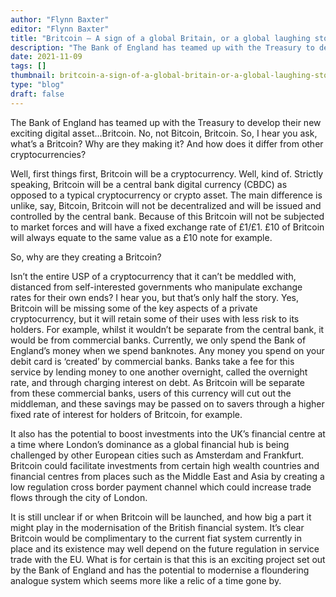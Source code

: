```yaml
---
author: "Flynn Baxter"
editor: "Flynn Baxter"
title: "Britcoin – A sign of a global Britain, or a global laughing stock?"
description: "The Bank of England has teamed up with the Treasury to develop their new exciting digital asset"
date: 2021-11-09
tags: []
thumbnail: britcoin-a-sign-of-a-global-britain-or-a-global-laughing-stock.jpg
type: "blog"
draft: false
---
```


The Bank of England has teamed up with the Treasury to develop their new exciting digital
asset…Britcoin. No, not Bitcoin, Britcoin. So, I hear you ask, what’s a Britcoin? Why are they making
it? And how does it differ from other cryptocurrencies?

Well, first things first, Britcoin will be a cryptocurrency. Well, kind of. Strictly speaking, Britcoin will
be a central bank digital currency (CBDC) as opposed to a typical cryptocurrency or crypto asset. The
main difference is unlike, say, Bitcoin, Britcoin will not be decentralized and will be issued and
controlled by the central bank. Because of this Britcoin will not be subjected to market forces and
will have a fixed exchange rate of £1/£1. £10 of Britcoin will always equate to the same value as a £10 note for example.

So, why are they creating a Britcoin?

Isn’t the entire USP of a cryptocurrency that it can’t be meddled with, distanced from self-interested
governments who manipulate exchange rates for their own ends? I hear you, but that’s only half the
story. Yes, Britcoin will be missing some of the key aspects of a private cryptocurrency, but it will
retain some of their uses with less risk to its holders. For example, whilst it wouldn’t be separate
from the central bank, it would be from commercial banks. Currently, we only spend the Bank of
England’s money when we spend banknotes. Any money you spend on your debit card is ‘created’
by commercial banks. Banks take a fee for this service by lending money to one another overnight,
called the overnight rate, and through charging interest on debt. As Britcoin will be separate from these commercial banks, users of this currency will cut out the middleman, and these savings may be
passed on to savers through a higher fixed rate of interest for holders of Britcoin, for example.

It also has the potential to boost investments into the UK’s financial centre at a time where London’s
dominance as a global financial hub is being challenged by other European cities such as Amsterdam
and Frankfurt. Britcoin could facilitate investments from certain high wealth countries and financial
centres from places such as the Middle East and Asia by creating a low regulation cross border
payment channel which could increase trade flows through the city of London.

It is still unclear if or when Britcoin will be launched, and how big a part it might play in the
modernisation of the British financial system. It’s clear Britcoin would be complimentary to the
current fiat system currently in place and its existence may well depend on the future regulation in
service trade with the EU. What is for certain is that this is an exciting project set out by the Bank of
England and has the potential to modernise a floundering analogue system which seems more like a
relic of a time gone by.